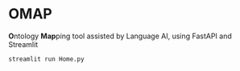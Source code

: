 # OMAP
**O**ntology **Map**ping tool assisted by Language AI, using FastAPI and Streamlit

```
streamlit run Home.py
```
